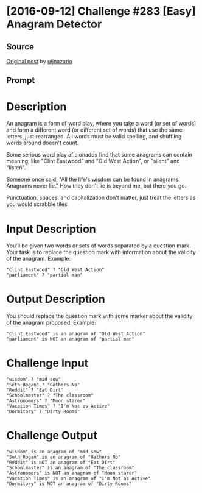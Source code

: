 # [2016-09-12] Challenge #283 [Easy] Anagram Detector

## Source

[Original post](https://old.reddit.com/r/dailyprogrammer/comments/52enht/20160912_challenge_283_easy_anagram_detector/) by [u/jnazario](https://old.reddit.com/user/jnazario)

## Prompt

# Description

An anagram is a form of word play, where you take a word (or set of words) and form a different word (or different set of words) that use the same letters, just rearranged. All words must be valid spelling, and shuffling words around doesn't count.

Some serious word play aficionados find that some anagrams can contain meaning, like "Clint Eastwood" and "Old West Action", or "silent" and "listen".

Someone once said, "All the life's wisdom can be found in anagrams. Anagrams never lie." How they don't lie is beyond me, but there you go.

Punctuation, spaces, and capitalization don't matter, just treat the letters as you would scrabble tiles.

# Input Description

You'll be given two words or sets of words separated by a question mark. Your task is to replace the question mark with information about the validity of the anagram. Example:

    "Clint Eastwood" ? "Old West Action"
    "parliament" ? "partial man"

# Output Description

You should replace the question mark with some marker about the validity of the anagram proposed. Example:

    "Clint Eastwood" is an anagram of "Old West Action"
    "parliament" is NOT an anagram of "partial man"

# Challenge Input

    "wisdom" ? "mid sow"
    "Seth Rogan" ? "Gathers No"
    "Reddit" ? "Eat Dirt"
    "Schoolmaster" ? "The classroom"
    "Astronomers" ? "Moon starer"
    "Vacation Times" ? "I'm Not as Active"
    "Dormitory" ? "Dirty Rooms"

# Challenge Output

    "wisdom" is an anagram of "mid sow"
    "Seth Rogan" is an anagram of "Gathers No"
    "Reddit" is NOT an anagram of "Eat Dirt"
    "Schoolmaster" is an anagram of "The classroom"
    "Astronomers" is NOT an anagram of "Moon starer"
    "Vacation Times" is an anagram of "I'm Not as Active"
    "Dormitory" is NOT an anagram of "Dirty Rooms"
